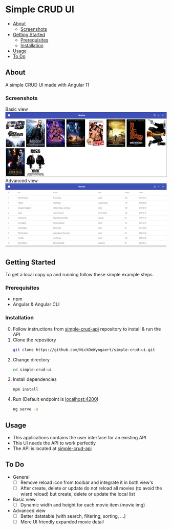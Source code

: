 # Simple CRUD UI

* [About](#About)
   * [Screenshots](#Screenshots)
* [Getting Started](#Getting-Started)
    * [Prerequisites](#Prerequisites)
    * [Installation](#Installation)
* [Usage](#Usage)
* [To Do](#To-Do)

## About
A simple CRUD UI made with Angular 11

### Screenshots
Basic view
![Simple CRUD UI Basic View](screenshot-view-basic.jpg)
Advanced view
![Simple CRUD UI Advanced View](screenshot-view-advanced.jpg)

## Getting Started
To get a local copy up and running follow these simple example steps.

### Prerequisites
* npm
* Angular & Angular CLI

### Installation
0. Follow instructions from [simple-crud-api](https://github.com/NickDeWyngaert/simple-crud-api) repository to install & run the API
1. Clone the repository
   ```sh
   git clone https://github.com/NickDeWyngaert/simple-crud-ui.git
   ```
2. Change directory
   ```sh
   cd simple-crud-ui
   ```
3. Install dependencies
   ```sh
   npm install
   ```
4. Run (Default endpoint is [localhost:4200](http://localhost:4200))
   ```sh
   ng serve -o
   ```

## Usage
* This applications contains the user interface for an existing API
* This UI needs the API to work perfectly
* The API is located at [simple-crud-api](https://github.com/NickDeWyngaert/simple-crud-api)

## To Do
* General
   - [ ] Remove reload icon from toolbar and integrate it in both view's
   - [ ] After create, delete or update do not reload all movies (to avoid the wierd reload) but create, delete or update the local list
* Basic view
   - [ ] Dynamic width and height for each movie item (movie img)
* Advanced view
   - [ ] Better datatable (with search, filtering, sorting, ...)
   - [ ] More UI friendly expanded movie detail